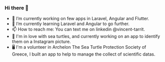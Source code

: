 ### Hi there 👋

- 🔭 I’m currently working on few apps in Laravel, Angular and Flutter.
- 🌱 I’m currently learning Laravel and Angular to go further.
- 📫 How to reach me: You can text me on linkedin @vincent-tarrit.
- 🐢 I'm in love with sea turtles, and currently working on an app to identify them on a Instagram picture. 
- 🖥️ I'm a volunteer in Archelon Τhe Sea Turtle Protection Society of Greece, I built an app to help to manage the collect of scientific datas.
